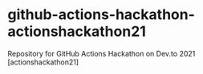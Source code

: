 # github-actions-hackathon-actionshackathon21

Repository for GitHub Actions Hackathon on Dev.to 2021 [actionshackathon21]
